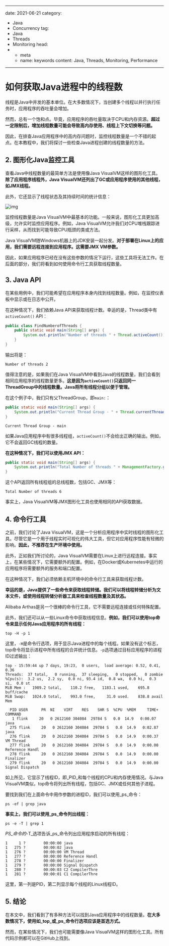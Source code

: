 ---
date: 2021-06-21
category:
  - Java
  - Concurrency
tag:
  - Java
  - Threads
  - Monitoring
head:
  - - meta
    - name: keywords
      content: Java, Threads, Monitoring, Performance
------
# 如何获取Java进程中的线程数

线程是Java中并发的基本单位。在大多数情况下，当创建多个线程以并行执行任务时，应用程序的吞吐量会增加。

然而，总有一个饱和点。毕竟，应用程序的吞吐量取决于CPU和内存资源。**超过一定限制后，增加线程数量可能会导致高内存使用、线程上下文切换等问题。**

因此，在排查Java应用程序中的高内存问题时，监控线程数量是一个不错的起点。在本教程中，我们将探讨一些检查Java进程创建的线程数量的方法。

## 2. 图形化Java监控工具

查看Java中线程数量的最简单方法是使用像Java VisualVM这样的图形化工具。**除了应用程序线程外，Java VisualVM还列出了GC或应用程序使用的其他线程，如JMX线程。**

此外，它还显示了线程状态及其持续时间的统计信息：

![img](https://www.baeldung.com/wp-content/uploads/2021/06/JvisualVM.png)

监控线程数量是Java VisualVM中最基本的功能。一般来说，图形化工具更加高级，允许实时监控应用程序。例如，Java VisualVM允许我们对CPU堆栈跟踪进行采样，从而找到可能导致CPU瓶颈的类或方法。

Java VisualVM随Windows机器上的JDK安装一起分发。**对于部署在Linux上的应用，我们需要远程连接到应用程序。这需要JMX VM参数。**

因此，如果应用程序已经在没有这些参数的情况下运行，这些工具将无法工作。在后面的部分，我们将看到如何使用命令行工具获取线程数量。

## 3. Java API

在某些用例中，我们可能希望在应用程序本身内找到线程数量。例如，在监控仪表板中显示或在日志中公开。

在这种情况下，我们依赖Java API来获取线程计数。幸运的是，Thread类中有`activeCount()` API：

```java
public class FindNumberofThreads {
    public static void main(String[] args) {
        System.out.println("Number of threads " + Thread.activeCount());
    }
}
```

输出将是：

```
Number of threads 2
```

值得注意的是，如果我们在Java VisualVM中看到Java的线程数量，我们会看到相同应用程序的线程数量更多。**这是因为`activeCount()`只返回同一ThreadGroup中的线程数量。Java将所有线程分组以便于管理。**

在这个例子中，我们只有父ThreadGroup，即`main:`：

```java
public static void main(String[] args) {
    System.out.println("Current Thread Group - " + Thread.currentThread().getThreadGroup().getName());
}
```

```
Current Thread Group - main
```

如果Java应用程序中有很多线程组，`activeCount()`不会给出正确的输出。例如，它不会返回GC线程的数量。

**在这种情况下，我们可以使用JMX API：**

```java
public static void main(String[] args) {
    System.out.println("Total Number of threads " + ManagementFactory.getThreadMXBean().getThreadCount());
}
```

这个API返回所有线程组的总线程数，包括GC、JMX等：

```
Total Number of threads 6
```

事实上，Java VisualVM等JMX图形化工具也使用相同的API获取数据。

## 4. 命令行工具

之前，我们讨论了Java VisualVM，这是一个分析应用程序中实时线程的图形化工具。尽管它是一个用于线程实时可视化的伟大工具，但它对应用程序性能有轻微的影响。**因此，不推荐在生产环境中使用。**

此外，正如我们所讨论的，Java VisualVM需要在Linux上进行远程连接。事实上，在某些情况下，它需要额外的配置。例如，在Docker或Kubernetes中运行的应用程序将需要额外的服务和端口配置。

在这种情况下，我们必须依赖主机环境中的命令行工具来获取线程计数。

**幸运的是，Java提供了一些命令来获取线程转储。我们可以将线程转储分析为文本文件，或使用线程转储分析器工具来检查线程数量及其状态。**

Alibaba Arthas是另一个很棒的命令行工具，它不需要远程连接或任何特殊配置。

此外，我们还可以从一些Linux命令中获取线程信息。**例如，我们可以使用top命令来显示任何Java应用程序的所有线程：**

```shell
top -H -p 1
```

这里，`-H`是命令行选项，用于显示Java进程中的每个线程。如果没有这个标志，top命令将显示进程中所有线程的合并统计信息。`-p`选项通过目标应用程序的进程ID过滤输出：

```
top - 15:59:44 up 7 days, 19:23,  0 users,  load average: 0.52, 0.41, 0.36
Threads:  37 total,   0 running,  37 sleeping,   0 stopped,   0 zombie
%Cpu(s):  3.2 us,  2.2 sy,  0.0 ni, 93.4 id,  0.8 wa,  0.0 hi,  0.3 si,  0.0 st
MiB Mem :   1989.2 total,    110.2 free,   1183.1 used,    695.8 buff/cache
MiB Swap:   1024.0 total,    993.0 free,     31.0 used.    838.8 avail Mem

  PID USER      PR  NI    VIRT    RES    SHR S  %CPU  %MEM     TIME+ COMMAND
   1 flink     20   0 2612160 304084  29784 S   0.0  14.9   0:00.07 java
  275 flink     20   0 2612160 304084  29784 S   0.0  14.9   0:02.87 java
  276 flink     20   0 2612160 304084  29784 S   0.0  14.9   0:00.37 VM Thread
  277 flink     20   0 2612160 304084  29784 S   0.0  14.9   0:00.00 Reference Handl
  278 flink     20   0 2612160 304084  29784 S   0.0  14.9   0:00.00 Finalizer
  279 flink     20   0 2612160 304084  29784 S   0.0  14.9   0:00.00 Signal Dispatch
```

如上所见，它显示了线程ID，即_PID_和每个线程的CPU和内存使用情况。与Java VisualVM类似，top命令将列出所有线程，包括GC、JMX或任何其他子进程。

要找到我们在上面命令中用作参数的进程ID，我们可以使用_ps_命令：

```shell
ps -ef | grep java
```

**事实上，我们可以使用_ps_命令列出线程：**

```shell
ps -e -T | grep 1
```

_PS_命令的_-T_选项告诉_ps_命令列出应用程序启动的所有线程：

```
1     1 ?        00:00:00 java
1   275 ?        00:00:02 java
1   276 ?        00:00:00 VM Thread
1   277 ?        00:00:00 Reference Handl
1   278 ?        00:00:00 Finalizer
1   279 ?        00:00:00 Signal Dispatch
1   280 ?        00:00:03 C2 CompilerThre
1   281 ?        00:00:01 C1 CompilerThre
```

这里，第一列是PID，第二列显示每个线程的Linux线程ID。

## 5. 结论

在本文中，我们看到了有多种方法可以找到Java应用程序中的线程数量。**在大多数情况下，使用如_top_或_ps_命令行选项应该是首选方式。**

然而，在某些情况下，我们也可能需要像Java VisualVM这样的图形化工具。所有代码示例都可以在GitHub上找到。